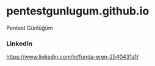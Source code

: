 # pentestgunlugum.github.io
Pentest Günlüğüm
### LinkedIn
https://www.linkedin.com/in/funda-eren-2540431a1/
